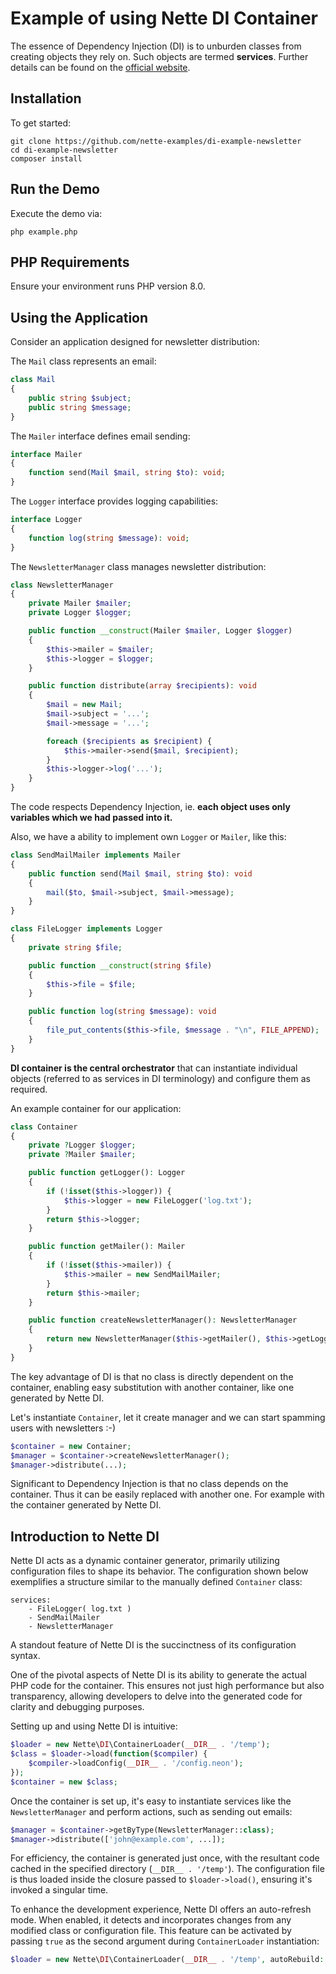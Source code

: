 Example of using Nette DI Container
===================================

The essence of Dependency Injection (DI) is to unburden classes from creating objects they rely on. Such objects are termed **services**. Further details can be found on the [official website](https://doc.nette.org/dependency-injection).


Installation
------------

To get started:

```shell
git clone https://github.com/nette-examples/di-example-newsletter
cd di-example-newsletter
composer install
```

Run the Demo
------------

Execute the demo via:

```shell
php example.php
```

PHP Requirements
----------------

Ensure your environment runs PHP version 8.0.


Using the Application
---------------------

Consider an application designed for newsletter distribution:

The `Mail` class represents an email:

```php
class Mail
{
	public string $subject;
	public string $message;
}
```

The `Mailer` interface defines email sending:

```php
interface Mailer
{
	function send(Mail $mail, string $to): void;
}
```

The `Logger` interface provides logging capabilities:

```php
interface Logger
{
	function log(string $message): void;
}
```

The `NewsletterManager` class manages newsletter distribution:

```php
class NewsletterManager
{
	private Mailer $mailer;
	private Logger $logger;

	public function __construct(Mailer $mailer, Logger $logger)
	{
		$this->mailer = $mailer;
		$this->logger = $logger;
	}

	public function distribute(array $recipients): void
	{
		$mail = new Mail;
		$mail->subject = '...';
		$mail->message = '...';

		foreach ($recipients as $recipient) {
			$this->mailer->send($mail, $recipient);
		}
		$this->logger->log('...');
	}
}
```

The code respects Dependency Injection, ie. **each object uses only variables which we had passed into it.**

Also, we have a ability to implement own `Logger` or `Mailer`, like this:

```php
class SendMailMailer implements Mailer
{
	public function send(Mail $mail, string $to): void
	{
		mail($to, $mail->subject, $mail->message);
	}
}

class FileLogger implements Logger
{
	private string $file;

	public function __construct(string $file)
	{
		$this->file = $file;
	}

	public function log(string $message): void
	{
		file_put_contents($this->file, $message . "\n", FILE_APPEND);
	}
}
```

**DI container is the central orchestrator** that can instantiate individual objects (referred to as services in DI terminology) and configure them as required.

An example container for our application:

```php
class Container
{
	private ?Logger $logger;
	private ?Mailer $mailer;

	public function getLogger(): Logger
	{
		if (!isset($this->logger)) {
			$this->logger = new FileLogger('log.txt');
		}
		return $this->logger;
	}

	public function getMailer(): Mailer
	{
		if (!isset($this->mailer)) {
			$this->mailer = new SendMailMailer;
		}
		return $this->mailer;
	}

	public function createNewsletterManager(): NewsletterManager
	{
		return new NewsletterManager($this->getMailer(), $this->getLogger());
	}
}
```

The key advantage of DI is that no class is directly dependent on the container, enabling easy substitution with another container, like one generated by Nette DI.

Let's instantiate `Container`, let it create manager and we can start spamming users with newsletters :-)

```php
$container = new Container;
$manager = $container->createNewsletterManager();
$manager->distribute(...);
```

Significant to Dependency Injection is that no class depends on the container. Thus it can be easily replaced with another one. For example with the container generated by Nette DI.


Introduction to Nette DI
------------------------

Nette DI acts as a dynamic container generator, primarily utilizing configuration files to shape its behavior. The configuration shown below exemplifies a structure similar to the manually defined `Container` class:

```neon
services:
	- FileLogger( log.txt )
	- SendMailMailer
	- NewsletterManager
```

A standout feature of Nette DI is the succinctness of its configuration syntax.

One of the pivotal aspects of Nette DI is its ability to generate the actual PHP code for the container. This ensures not just high performance but also transparency, allowing developers to delve into the generated code for clarity and debugging purposes.

Setting up and using Nette DI is intuitive:

```php
$loader = new Nette\DI\ContainerLoader(__DIR__ . '/temp');
$class = $loader->load(function($compiler) {
    $compiler->loadConfig(__DIR__ . '/config.neon');
});
$container = new $class;
```

Once the container is set up, it's easy to instantiate services like the `NewsletterManager` and perform actions, such as sending out emails:

```php
$manager = $container->getByType(NewsletterManager::class);
$manager->distribute(['john@example.com', ...]);
```

For efficiency, the container is generated just once, with the resultant code cached in the specified directory (`__DIR__ . '/temp'`). The configuration file is thus loaded inside the closure passed to `$loader->load()`, ensuring it's invoked a singular time.

To enhance the development experience, Nette DI offers an auto-refresh mode. When enabled, it detects and incorporates changes from any modified class or configuration file. This feature can be activated by passing `true` as the second argument during `ContainerLoader` instantiation:

```php
$loader = new Nette\DI\ContainerLoader(__DIR__ . '/temp', autoRebuild: true);
```
